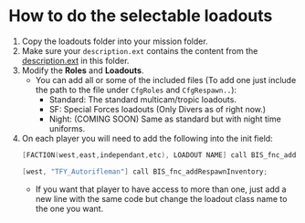# How to do the selectable loadouts

1. Copy the loadouts folder into your mission folder.
2. Make sure your `description.ext` contains the content from the [description.ext](/Respawn%20Loadouts/description.ext) in this folder.
3. Modify the **Roles** and **Loadouts**.
    - You can add all or some of the included files (To add one just include the path to the file under `CfgRoles` and `CfgRespawn..`):
        - Standard: The standard multicam/tropic loadouts.
        - SF: Special Forces loadouts (Only Divers as of right now.)
        - Night: (COMING SOON) Same as standard but with night time uniforms.
4. On each player you will need to add the following into the init field:
    ```c 
    [FACTION(west,east,independant,etc), LOADOUT NAME] call BIS_fnc_addRespawnInventory;
    ```
    ```c 
    [west, "TFY_Autorifleman"] call BIS_fnc_addRespawnInventory;
    ```
    - If you want that player to have access to more than one, just add a new line with the same code but change the loadout class name to the one you want.
